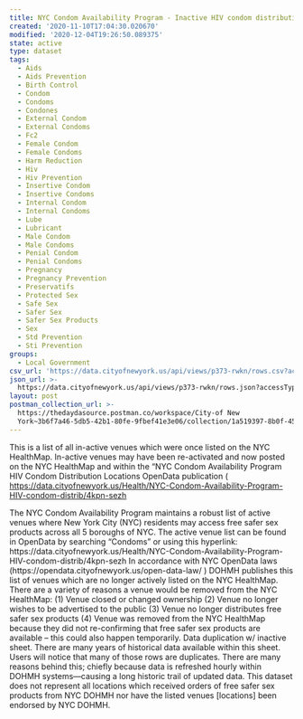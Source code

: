 ```yaml
---
title: NYC Condom Availability Program - Inactive HIV condom distribution locations
created: '2020-11-10T17:04:30.020670'
modified: '2020-12-04T19:26:50.089375'
state: active
type: dataset
tags:
  - Aids
  - Aids Prevention
  - Birth Control
  - Condom
  - Condoms
  - Condones
  - External Condom
  - External Condoms
  - Fc2
  - Female Condom
  - Female Condoms
  - Harm Reduction
  - Hiv
  - Hiv Prevention
  - Insertive Condom
  - Insertive Condoms
  - Internal Condom
  - Internal Condoms
  - Lube
  - Lubricant
  - Male Condom
  - Male Condoms
  - Penial Condom
  - Penial Condoms
  - Pregnancy
  - Pregnancy Prevention
  - Preservatifs
  - Protected Sex
  - Safe Sex
  - Safer Sex
  - Safer Sex Products
  - Sex
  - Std Prevention
  - Sti Prevention
groups:
  - Local Government
csv_url: 'https://data.cityofnewyork.us/api/views/p373-rwkn/rows.csv?accessType=DOWNLOAD'
json_url: >-
  https://data.cityofnewyork.us/api/views/p373-rwkn/rows.json?accessType=DOWNLOAD
layout: post
postman_collection_url: >-
  https://thedaydasource.postman.co/workspace/City-of New
  York~3b6f7a46-5db5-42b1-80fe-9fbef41e3e06/collection/1a519397-8b0f-4537-85da-3544fe0620cc
---
```

This is a list of all in-active venues which were once listed on the NYC HealthMap. In-active venues may have been re-activated and now posted on the NYC HealthMap and within the “NYC Condom Availability Program HIV Condom Distribution Locations OpenData publication ( https://data.cityofnewyork.us/Health/NYC-Condom-Availability-Program-HIV-condom-distrib/4kpn-sezh 
</p>
The NYC Condom Availability Program maintains a robust list of active venues where New York City (NYC) residents may access free safer sex products across all 5 boroughs of NYC. The active venue list can be found in OpenData by searching “Condoms” or using this hyperlink: https://data.cityofnewyork.us/Health/NYC-Condom-Availability-Program-HIV-condom-distrib/4kpn-sezh
In accordance with NYC OpenData laws (https://opendata.cityofnewyork.us/open-data-law/ ) DOHMH publishes this list of venues which are no longer actively listed on the NYC HealthMap.
There are a variety of reasons a venue would be removed from the NYC HealthMap:
(1) Venue closed or changed ownership
(2) Venue no longer wishes to be advertised to the public
(3) Venue no longer distributes free safer sex products
(4) Venue was removed from the NYC HealthMap because they did not re-confirming that free safer sex products are available – this could also happen temporarily. 
Data duplication w/ inactive sheet. There are many years of historical data available within this sheet. Users will notice that many of those rows are duplicates. There are many reasons behind this; chiefly because data is refreshed hourly within DOHMH systems—causing a long historic trail of updated data. 
This dataset does not represent all locations which received orders of free safer sex products from NYC DOHMH nor have the listed venues [locations] been endorsed by NYC DOHMH.
